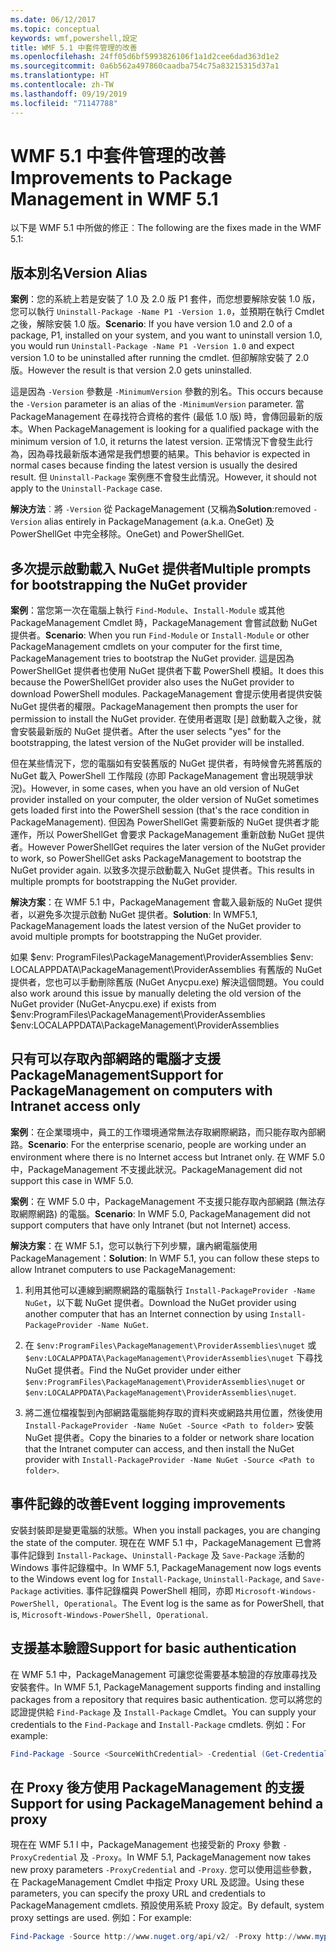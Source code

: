 ```yaml
---
ms.date: 06/12/2017
ms.topic: conceptual
keywords: wmf,powershell,設定
title: WMF 5.1 中套件管理的改善
ms.openlocfilehash: 24ff05d6bf5993826106f1a1d2cee6dad363d1e2
ms.sourcegitcommit: 0a6b562a497860caadba754c75a83215315d37a1
ms.translationtype: HT
ms.contentlocale: zh-TW
ms.lasthandoff: 09/19/2019
ms.locfileid: "71147788"
---
```

# <a name="improvements-to-package-management-in-wmf-51"></a><span data-ttu-id="f41c4-103">WMF 5.1 中套件管理的改善</span><span class="sxs-lookup"><span data-stu-id="f41c4-103">Improvements to Package Management in WMF 5.1</span></span>

<span data-ttu-id="f41c4-104">以下是 WMF 5.1 中所做的修正︰</span><span class="sxs-lookup"><span data-stu-id="f41c4-104">The following are the fixes made in the WMF 5.1:</span></span>

## <a name="version-alias"></a><span data-ttu-id="f41c4-105">版本別名</span><span class="sxs-lookup"><span data-stu-id="f41c4-105">Version Alias</span></span>

<span data-ttu-id="f41c4-106">**案例**：您的系統上若是安裝了 1.0 及 2.0 版 P1 套件，而您想要解除安裝 1.0 版，您可以執行 `Uninstall-Package -Name P1 -Version 1.0`，並預期在執行 Cmdlet 之後，解除安裝 1.0 版。</span><span class="sxs-lookup"><span data-stu-id="f41c4-106">**Scenario**: If you have version 1.0 and 2.0 of a package, P1, installed on your system, and you want to uninstall version 1.0, you would run `Uninstall-Package -Name P1 -Version 1.0` and expect version 1.0 to be uninstalled after running the cmdlet.</span></span> <span data-ttu-id="f41c4-107">但卻解除安裝了 2.0 版。</span><span class="sxs-lookup"><span data-stu-id="f41c4-107">However the result is that version 2.0 gets uninstalled.</span></span>

<span data-ttu-id="f41c4-108">這是因為 `-Version` 參數是 `-MinimumVersion` 參數的別名。</span><span class="sxs-lookup"><span data-stu-id="f41c4-108">This occurs because the `-Version` parameter is an alias of the `-MinimumVersion` parameter.</span></span> <span data-ttu-id="f41c4-109">當 PackageManagement 在尋找符合資格的套件 (最低 1.0 版) 時，會傳回最新的版本。</span><span class="sxs-lookup"><span data-stu-id="f41c4-109">When PackageManagement is looking for a qualified package with the minimum version of 1.0, it returns the latest version.</span></span> <span data-ttu-id="f41c4-110">正常情況下會發生此行為，因為尋找最新版本通常是我們想要的結果。</span><span class="sxs-lookup"><span data-stu-id="f41c4-110">This behavior is expected in normal cases because finding the latest version is usually the desired result.</span></span> <span data-ttu-id="f41c4-111">但 `Uninstall-Package` 案例應不會發生此情況。</span><span class="sxs-lookup"><span data-stu-id="f41c4-111">However, it should not apply to the `Uninstall-Package` case.</span></span>

<span data-ttu-id="f41c4-112">**解決方法**︰將 `-Version` 從 PackageManagement (又稱為</span><span class="sxs-lookup"><span data-stu-id="f41c4-112">**Solution**:removed `-Version` alias entirely in PackageManagement (a.k.a.</span></span> <span data-ttu-id="f41c4-113">OneGet) 及 PowerShellGet 中完全移除。</span><span class="sxs-lookup"><span data-stu-id="f41c4-113">OneGet) and PowerShellGet.</span></span>

## <a name="multiple-prompts-for-bootstrapping-the-nuget-provider"></a><span data-ttu-id="f41c4-114">多次提示啟動載入 NuGet 提供者</span><span class="sxs-lookup"><span data-stu-id="f41c4-114">Multiple prompts for bootstrapping the NuGet provider</span></span>

<span data-ttu-id="f41c4-115">**案例**：當您第一次在電腦上執行 `Find-Module`、`Install-Module` 或其他 PackageManagement Cmdlet 時，PackageManagement 會嘗試啟動 NuGet 提供者。</span><span class="sxs-lookup"><span data-stu-id="f41c4-115">**Scenario**: When you run `Find-Module` or `Install-Module` or other PackageManagement cmdlets on your computer for the first time, PackageManagement tries to bootstrap the NuGet provider.</span></span> <span data-ttu-id="f41c4-116">這是因為 PowerShellGet 提供者也使用 NuGet 提供者下載 PowerShell 模組。</span><span class="sxs-lookup"><span data-stu-id="f41c4-116">It does this because the PowerShellGet provider also uses the NuGet provider to download PowerShell modules.</span></span>
<span data-ttu-id="f41c4-117">PackageManagement 會提示使用者提供安裝 NuGet 提供者的權限。</span><span class="sxs-lookup"><span data-stu-id="f41c4-117">PackageManagement then prompts the user for permission to install the NuGet provider.</span></span> <span data-ttu-id="f41c4-118">在使用者選取 [是] 啟動載入之後，就會安裝最新版的 NuGet 提供者。</span><span class="sxs-lookup"><span data-stu-id="f41c4-118">After the user selects "yes" for the bootstrapping, the latest version of the NuGet provider will be installed.</span></span>

<span data-ttu-id="f41c4-119">但在某些情況下，您的電腦如有安裝舊版的 NuGet 提供者，有時候會先將舊版的 NuGet 載入 PowerShell 工作階段 (亦即 PackageManagement 會出現競爭狀況)。</span><span class="sxs-lookup"><span data-stu-id="f41c4-119">However, in some cases, when you have an old version of NuGet provider installed on your computer, the older version of NuGet sometimes gets loaded first into the PowerShell session (that's the race condition in PackageManagement).</span></span> <span data-ttu-id="f41c4-120">但因為 PowerShellGet 需要新版的 NuGet 提供者才能運作，所以 PowerShellGet 會要求 PackageManagement 重新啟動 NuGet 提供者。</span><span class="sxs-lookup"><span data-stu-id="f41c4-120">However PowerShellGet requires the later version of the NuGet provider to work, so PowerShellGet asks PackageManagement to bootstrap the NuGet provider again.</span></span>
<span data-ttu-id="f41c4-121">以致多次提示啟動載入 NuGet 提供者。</span><span class="sxs-lookup"><span data-stu-id="f41c4-121">This results in multiple prompts for bootstrapping the NuGet provider.</span></span>

<span data-ttu-id="f41c4-122">**解決方案**：在 WMF 5.1 中，PackageManagement 會載入最新版的 NuGet 提供者，以避免多次提示啟動 NuGet 提供者。</span><span class="sxs-lookup"><span data-stu-id="f41c4-122">**Solution**: In WMF5.1, PackageManagement loads the latest version of the NuGet provider to avoid multiple prompts for bootstrapping the NuGet provider.</span></span>

<span data-ttu-id="f41c4-123">如果 $env: ProgramFiles\PackageManagement\ProviderAssemblies $env: LOCALAPPDATA\PackageManagement\ProviderAssemblies 有舊版的 NuGet 提供者，您也可以手動刪除舊版 (NuGet Anycpu.exe) 解決這個問題。</span><span class="sxs-lookup"><span data-stu-id="f41c4-123">You could also work around this issue by manually deleting the old version of the NuGet provider (NuGet-Anycpu.exe) if exists from $env:ProgramFiles\PackageManagement\ProviderAssemblies $env:LOCALAPPDATA\PackageManagement\ProviderAssemblies</span></span>

## <a name="support-for-packagemanagement-on-computers-with-intranet-access-only"></a><span data-ttu-id="f41c4-124">只有可以存取內部網路的電腦才支援 PackageManagement</span><span class="sxs-lookup"><span data-stu-id="f41c4-124">Support for PackageManagement on computers with Intranet access only</span></span>

<span data-ttu-id="f41c4-125">**案例**：在企業環境中，員工的工作環境通常無法存取網際網路，而只能存取內部網路。</span><span class="sxs-lookup"><span data-stu-id="f41c4-125">**Scenario**: For the enterprise scenario, people are working under an environment where there is no Internet access but Intranet only.</span></span> <span data-ttu-id="f41c4-126">在 WMF 5.0 中，PackageManagement 不支援此狀況。</span><span class="sxs-lookup"><span data-stu-id="f41c4-126">PackageManagement did not support this case in WMF 5.0.</span></span>

<span data-ttu-id="f41c4-127">**案例**：在 WMF 5.0 中，PackageManagement 不支援只能存取內部網路 (無法存取網際網路) 的電腦。</span><span class="sxs-lookup"><span data-stu-id="f41c4-127">**Scenario**: In WMF 5.0, PackageManagement did not support computers that have only Intranet (but not Internet) access.</span></span>

<span data-ttu-id="f41c4-128">**解決方案**：在 WMF 5.1，您可以執行下列步驟，讓內網電腦使用 PackageManagement：</span><span class="sxs-lookup"><span data-stu-id="f41c4-128">**Solution**: In WMF 5.1, you can follow these steps to allow Intranet computers to use PackageManagement:</span></span>

1. <span data-ttu-id="f41c4-129">利用其他可以連線到網際網路的電腦執行 `Install-PackageProvider -Name NuGet`，以下載 NuGet 提供者。</span><span class="sxs-lookup"><span data-stu-id="f41c4-129">Download the NuGet provider using another computer that has an Internet connection by using `Install-PackageProvider -Name NuGet`.</span></span>

2. <span data-ttu-id="f41c4-130">在 `$env:ProgramFiles\PackageManagement\ProviderAssemblies\nuget` 或 `$env:LOCALAPPDATA\PackageManagement\ProviderAssemblies\nuget` 下尋找 NuGet 提供者。</span><span class="sxs-lookup"><span data-stu-id="f41c4-130">Find the NuGet provider under either `$env:ProgramFiles\PackageManagement\ProviderAssemblies\nuget` or `$env:LOCALAPPDATA\PackageManagement\ProviderAssemblies\nuget`.</span></span>

3. <span data-ttu-id="f41c4-131">將二進位檔複製到內部網路電腦能夠存取的資料夾或網路共用位置，然後使用 `Install-PackageProvider -Name NuGet -Source <Path to folder>` 安裝 NuGet 提供者。</span><span class="sxs-lookup"><span data-stu-id="f41c4-131">Copy the binaries to a folder or network share location that the Intranet computer can access, and then install the NuGet provider with `Install-PackageProvider -Name NuGet -Source <Path to folder>`.</span></span>


## <a name="event-logging-improvements"></a><span data-ttu-id="f41c4-132">事件記錄的改善</span><span class="sxs-lookup"><span data-stu-id="f41c4-132">Event logging improvements</span></span>

<span data-ttu-id="f41c4-133">安裝封裝即是變更電腦的狀態。</span><span class="sxs-lookup"><span data-stu-id="f41c4-133">When you install packages, you are changing the state of the computer.</span></span> <span data-ttu-id="f41c4-134">現在在 WMF 5.1 中，PackageManagement 已會將事件記錄到 `Install-Package`、`Uninstall-Package` 及 `Save-Package` 活動的 Windows 事件記錄檔中。</span><span class="sxs-lookup"><span data-stu-id="f41c4-134">In WMF 5.1, PackageManagement now logs events to the Windows event log for `Install-Package`, `Uninstall-Package`, and `Save-Package` activities.</span></span> <span data-ttu-id="f41c4-135">事件記錄檔與 PowerShell 相同，亦即 `Microsoft-Windows-PowerShell, Operational`。</span><span class="sxs-lookup"><span data-stu-id="f41c4-135">The Event log is the same as for PowerShell, that is, `Microsoft-Windows-PowerShell, Operational`.</span></span>

## <a name="support-for-basic-authentication"></a><span data-ttu-id="f41c4-136">支援基本驗證</span><span class="sxs-lookup"><span data-stu-id="f41c4-136">Support for basic authentication</span></span>

<span data-ttu-id="f41c4-137">在 WMF 5.1 中，PackageManagement 可讓您從需要基本驗證的存放庫尋找及安裝套件。</span><span class="sxs-lookup"><span data-stu-id="f41c4-137">In WMF 5.1, PackageManagement supports finding and installing packages from a repository that requires basic authentication.</span></span> <span data-ttu-id="f41c4-138">您可以將您的認證提供給 `Find-Package` 及 `Install-Package` Cmdlet。</span><span class="sxs-lookup"><span data-stu-id="f41c4-138">You can supply your credentials to the `Find-Package` and `Install-Package` cmdlets.</span></span> <span data-ttu-id="f41c4-139">例如：</span><span class="sxs-lookup"><span data-stu-id="f41c4-139">For example:</span></span>

```powershell
Find-Package -Source <SourceWithCredential> -Credential (Get-Credential)
```

## <a name="support-for-using-packagemanagement-behind-a-proxy"></a><span data-ttu-id="f41c4-140">在 Proxy 後方使用 PackageManagement 的支援</span><span class="sxs-lookup"><span data-stu-id="f41c4-140">Support for using PackageManagement behind a proxy</span></span>

<span data-ttu-id="f41c4-141">現在在 WMF 5.1 l 中，PackageManagement 也接受新的 Proxy 參數 `-ProxyCredential` 及 `-Proxy`。</span><span class="sxs-lookup"><span data-stu-id="f41c4-141">In WMF 5.1, PackageManagement now takes new proxy parameters `-ProxyCredential` and `-Proxy`.</span></span> <span data-ttu-id="f41c4-142">您可以使用這些參數，在 PackageManagement Cmdlet 中指定 Proxy URL 及認證。</span><span class="sxs-lookup"><span data-stu-id="f41c4-142">Using these parameters, you can specify the proxy URL and credentials to PackageManagement cmdlets.</span></span> <span data-ttu-id="f41c4-143">預設使用系統 Proxy 設定。</span><span class="sxs-lookup"><span data-stu-id="f41c4-143">By default, system proxy settings are used.</span></span> <span data-ttu-id="f41c4-144">例如：</span><span class="sxs-lookup"><span data-stu-id="f41c4-144">For example:</span></span>

```powershell
Find-Package -Source http://www.nuget.org/api/v2/ -Proxy http://www.myproxyserver.com -ProxyCredential (Get-Credential)
```
